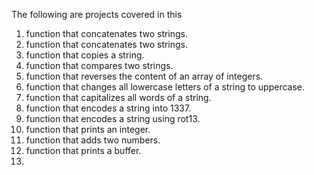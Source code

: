 The following are projects covered in this 
1. function that concatenates two strings.
2. function that concatenates two strings.
3.  function that copies a string.
4. function that compares two strings.
5.  function that reverses the content of an array of integers.
6. function that changes all lowercase letters of a string to uppercase.
7.  function that capitalizes all words of a string.
8. function that encodes a string into 1337.
9. function that encodes a string using rot13.
10. function that prints an integer.
11.  function that adds two numbers.
12. function that prints a buffer.
13. 
